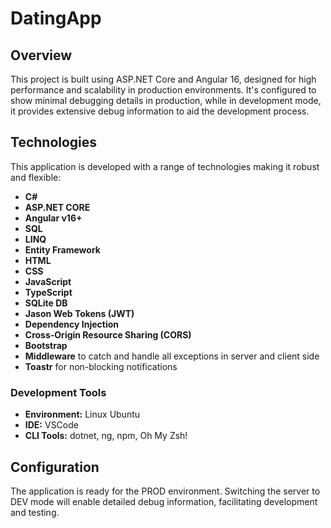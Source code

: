 # DatingApp

## Overview
This project is built using ASP.NET Core and Angular 16, designed for high performance and scalability in production environments. It's configured to show minimal debugging details in production, while in development mode, it provides extensive debug information to aid the development process.

## Technologies
This application is developed with a range of technologies making it robust and flexible:

- **C#**
- **ASP.NET CORE**
- **Angular v16+**
- **SQL**
- **LINQ**
- **Entity Framework**
- **HTML**
- **CSS**
- **JavaScript**
- **TypeScript**
- **SQLite DB**
- **Jason Web Tokens (JWT)**
- **Dependency Injection**
- **Cross-Origin Resource Sharing (CORS)**
- **Bootstrap**
- **Middleware** to catch and handle all exceptions in server and client side
- **Toastr** for non-blocking notifications

### Development Tools
- **Environment:** Linux Ubuntu
- **IDE:** VSCode
- **CLI Tools:** dotnet, ng, npm, Oh My Zsh!

## Configuration
The application is ready for the PROD environment. Switching the server to DEV mode will enable detailed debug information, facilitating development and testing.
